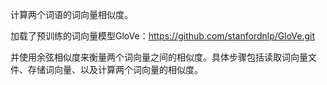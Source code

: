 计算两个词语的词向量相似度。

加载了预训练的词向量模型GloVe：https://github.com/stanfordnlp/GloVe.git

并使用余弦相似度来衡量两个词向量之间的相似度。具体步骤包括读取词向量文件、存储词向量、以及计算两个词向量的相似度。
